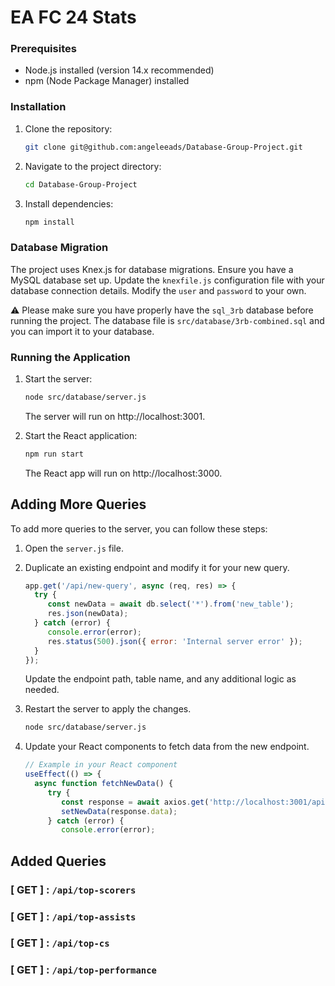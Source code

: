 # EA FC 24 Stats

### Prerequisites

- Node.js installed (version 14.x recommended)
- npm (Node Package Manager) installed

### Installation

1. Clone the repository:

    ```bash
    git clone git@github.com:angeleeads/Database-Group-Project.git
    ```

2. Navigate to the project directory:

    ```bash
    cd Database-Group-Project
    ```

3. Install dependencies:

    ```bash
    npm install
    ```

### Database Migration

The project uses Knex.js for database migrations. Ensure you have a MySQL database set up. Update the `knexfile.js` configuration file with your database connection details. Modify the `user` and `password` to your own.

⚠️ Please make sure you have properly have the `sql_3rb` database before running the project.
The database file is `src/database/3rb-combined.sql` and you can import it to your database.

### Running the Application

1. Start the server:

    ```bash
    node src/database/server.js
    ```

    The server will run on http://localhost:3001.

2. Start the React application:

    ```bash
    npm run start
    ```

    The React app will run on http://localhost:3000.

## Adding More Queries

To add more queries to the server, you can follow these steps:

1. Open the `server.js` file.

2. Duplicate an existing endpoint and modify it for your new query.

    ```javascript
    app.get('/api/new-query', async (req, res) => {
      try {
         const newData = await db.select('*').from('new_table');
         res.json(newData);
      } catch (error) {
         console.error(error);
         res.status(500).json({ error: 'Internal server error' });
      }
    });
    ```

    Update the endpoint path, table name, and any additional logic as needed.

3. Restart the server to apply the changes.

    ```bash
    node src/database/server.js
    ```

4. Update your React components to fetch data from the new endpoint.

    ```javascript
    // Example in your React component
    useEffect(() => {
      async function fetchNewData() {
         try {
            const response = await axios.get('http://localhost:3001/api/new-query');
            setNewData(response.data);
         } catch (error) {
            console.error(error);

## Added Queries
### [ GET ] : `/api/top-scorers`
### [ GET ] : `/api/top-assists`
### [ GET ] : `/api/top-cs`
### [ GET ] : `/api/top-performance`
